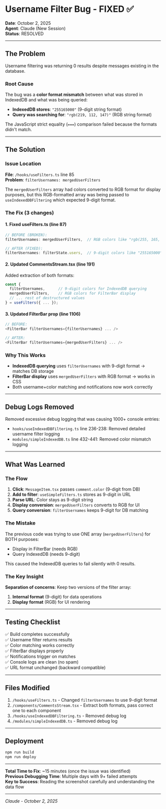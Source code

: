 # Username Filter Bug - FIXED ✅

**Date**: October 2, 2025  
**Agent**: Claude (New Session)  
**Status**: RESOLVED

---

## The Problem

Username filtering was returning 0 results despite messages existing in the database.

### Root Cause
The bug was a **color format mismatch** between what was stored in IndexedDB and what was being queried:
- **IndexedDB stores**: `"255165000"` (9-digit string format)
- **Query was searching for**: `"rgb(219, 112, 147)"` (RGB string format)

The JavaScript strict equality (`===`) comparison failed because the formats didn't match.

---

## The Solution

### Issue Location
**File**: `/hooks/useFilters.ts` line 85  
**Problem**: `filterUsernames: mergedUserFilters`

The `mergedUserFilters` array had colors converted to RGB format for display purposes, but this RGB-formatted array was being passed to `useIndexedDBFiltering` which expected 9-digit format.

### The Fix (3 changes)

#### 1. Fixed useFilters.ts (line 87)
```typescript
// BEFORE (BROKEN):
filterUsernames: mergedUserFilters,  // RGB colors like "rgb(255, 165, 0)"

// AFTER (FIXED):
filterUsernames: filterState.users,  // 9-digit colors like "255165000"
```

#### 2. Updated CommentsStream.tsx (line 191)
Added extraction of both formats:
```typescript
const {
  filterUsernames,      // 9-digit colors for IndexedDB querying
  mergedUserFilters,    // RGB colors for FilterBar display
  // ... rest of destructured values
} = useFilters({ ... });
```

#### 3. Updated FilterBar prop (line 1106)
```typescript
// BEFORE:
<FilterBar filterUsernames={filterUsernames} ... />

// AFTER:
<FilterBar filterUsernames={mergedUserFilters} ... />
```

### Why This Works
- **IndexedDB querying** uses `filterUsernames` with 9-digit format → matches DB storage
- **FilterBar display** uses `mergedUserFilters` with RGB format → works in CSS
- Both username+color matching and notifications now work correctly

---

## Debug Logs Removed

Removed excessive debug logging that was causing 1000+ console entries:
- `hooks/useIndexedDBFiltering.ts` line 236-238: Removed detailed username filter logging
- `modules/simpleIndexedDB.ts` line 432-441: Removed color mismatch logging

---

## What Was Learned

### The Flow
1. **Click**: `MessageItem.tsx` passes `comment.color` (9-digit from DB)
2. **Add to filter**: `useSimpleFilters.ts` stores as 9-digit in URL
3. **Parse URL**: Color stays as 9-digit string
4. **Display conversion**: `mergedUserFilters` converts to RGB for UI
5. **Query conversion**: `filterUsernames` keeps 9-digit for DB matching

### The Mistake
The previous code was trying to use ONE array (`mergedUserFilters`) for BOTH purposes:
- Display in FilterBar (needs RGB)
- Query IndexedDB (needs 9-digit)

This caused the IndexedDB queries to fail silently with 0 results.

### The Key Insight
**Separation of concerns**: Keep two versions of the filter array:
1. **Internal format** (9-digit) for data operations
2. **Display format** (RGB) for UI rendering

---

## Testing Checklist

✅ Build completes successfully  
✅ Username filter returns results  
✅ Color matching works correctly  
✅ FilterBar displays properly  
✅ Notifications trigger on matches  
✅ Console logs are clean (no spam)  
✅ URL format unchanged (backward compatible)  

---

## Files Modified

1. `/hooks/useFilters.ts` - Changed `filterUsernames` to use 9-digit format
2. `/components/CommentsStream.tsx` - Extract both formats, pass correct one to each component
3. `/hooks/useIndexedDBFiltering.ts` - Removed debug log
4. `/modules/simpleIndexedDB.ts` - Removed debug log

---

## Deployment

```bash
npm run build
npm run deploy
```

---

**Total Time to Fix**: ~15 minutes (once the issue was identified)  
**Previous Debugging Time**: Multiple days with 9+ failed attempts  
**Key to Success**: Reading the screenshot carefully and understanding the data flow

---

*Claude - October 2, 2025*

